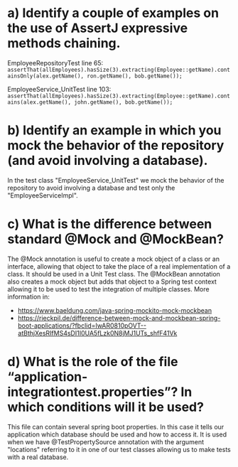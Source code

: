 # a) Identify a couple of examples on the use of AssertJ expressive methods chaining.

EmployeeRepositoryTest line 65:
``` assertThat(allEmployees).hasSize(3).extracting(Employee::getName).containsOnly(alex.getName(), ron.getName(), bob.getName()); ```

EmployeeService_UnitTest line 103:
``` assertThat(allEmployees).hasSize(3).extracting(Employee::getName).contains(alex.getName(), john.getName(), bob.getName()); ```


# b) Identify an example in which you mock the behavior of the repository (and avoid involving a database).
In the test class "EmployeeService_UnitTest" we mock the behavior of the repository to avoid involving a database and test only the "EmployeeServiceImpl".

# c) What is the difference between standard @Mock and @MockBean?
The @Mock annotation is useful to create a mock object of a class or an interface, allowing that object to take the place of a real implementation of a class. It should be used in a Unit Test class.
The @MockBean annotation also creates a mock object but adds that object to a Spring test context allowing it to be used to test the integration of multiple classes.
More information in:
 - https://www.baeldung.com/java-spring-mockito-mock-mockbean
 - https://rieckpil.de/difference-between-mock-and-mockbean-spring-boot-applications/?fbclid=IwAR0810pOVT--atBthjXesRIfMS4sDI1I0UA5fLzk0N8jMJ1UTs_shfF41Vk

# d) What is the role of the file “application-integrationtest.properties”? In which conditions will it be used?
This file can contain several spring boot properties. In this case it tells our application which database should be used and how to access it. It is used when we have @TestPropertySource annotation with the argument "locations" referring to it in one of our test classes allowing us to make tests with a real database.